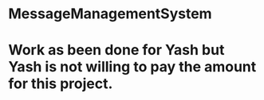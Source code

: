# MessageManagementSystem

# Work as been done for Yash but Yash is not willing to pay the amount for this project.
